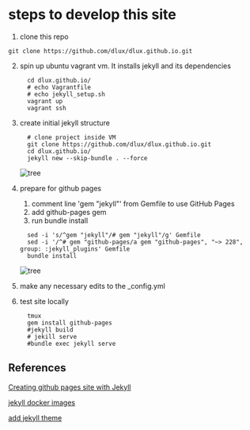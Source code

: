 # steps to develop this site

1. clone this repo

```git clone https://github.com/dlux/dlux.github.io.git```

2. spin up ubuntu vagrant vm. It installs jekyll and its dependencies

   ```
     cd dlux.github.io/
     # echo Vagrantfile
     # echo jekyll_setup.sh
     vagrant up
     vagrant ssh
   ```

3. create initial jekyll structure

   ```
     # clone project inside VM
     git clone https://github.com/dlux/dlux.github.io.git
     cd dlux.github.io/
     jekyll new --skip-bundle . --force
   ```

   ![tree](./static/img1.jpg?raw=true "initial structure")

4. prepare for github pages
   1. comment line 'gem "jekyll"' from Gemfile to use GitHub Pages
   2. add github-pages gem
   3. run bundle install

   ```
     sed -i 's/^gem "jekyll"/# gem "jekyll"/g' Gemfile
     sed -i '/^# gem "github-pages/a gem "github-pages", "~> 228", group: :jekyll_plugins' Gemfile
     bundle install
   ```

   ![tree](./static/img2.jpg?raw=true "build output")

5. make any necessary edits to the \_config.yml
6. test site locally

   ```
     tmux
     gem install github-pages
     #jekyll build
     # jekill serve
     #bundle exec jekyll serve
   ```

## References


[Creating github pages site with Jekyll](https://docs.github.com/en/pages/setting-up-a-github-pages-site-with-jekyll/creating-a-github-pages-site-with-jekyll)

[jekyll docker images](https://github.com/envygeeks/jekyll-docker/blob/master/README.md)

[add jekyll theme](https://docs.github.com/en/pages/setting-up-a-github-pages-site-with-jekyll/adding-a-theme-to-your-github-pages-site-using-jekyll)

